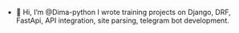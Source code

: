 - 👋 Hi, I’m @Dima-python
I wrote training projects on Django, DRF, FastApi, API integration, site parsing, telegram bot development.


